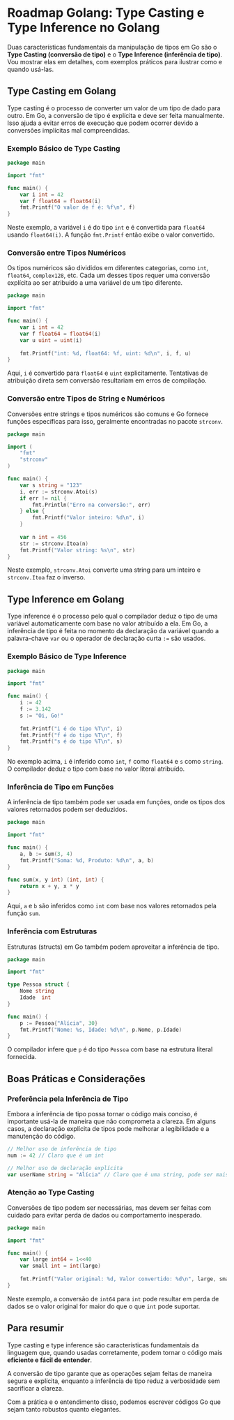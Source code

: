 
# Roadmap Golang: Type Casting e Type Inference no Golang

Duas características fundamentais da manipulação de tipos em Go são o **Type Casting (conversão de tipo)** e o **Type Inference (inferência de tipo)**. Vou mostrar elas em detalhes, com exemplos práticos para ilustrar como e quando usá-las.

## Type Casting em Golang

Type casting é o processo de converter um valor de um tipo de dado para outro. Em Go, a conversão de tipo é explícita e deve ser feita manualmente. Isso ajuda a evitar erros de execução que podem ocorrer devido a conversões implícitas mal compreendidas.

### Exemplo Básico de Type Casting

```go
package main

import "fmt"

func main() {
    var i int = 42
    var f float64 = float64(i)
    fmt.Printf("O valor de f é: %f\n", f)
}
```

Neste exemplo, a variável `i` é do tipo `int` e é convertida para `float64` usando `float64(i)`. A função `fmt.Printf` então exibe o valor convertido.

### Conversão entre Tipos Numéricos

Os tipos numéricos são divididos em diferentes categorias, como `int`, `float64`, `complex128`, etc. Cada um desses tipos requer uma conversão explícita ao ser atribuído a uma variável de um tipo diferente.

```go
package main

import "fmt"

func main() {
    var i int = 42
    var f float64 = float64(i)
    var u uint = uint(i)
    
    fmt.Printf("int: %d, float64: %f, uint: %d\n", i, f, u)
}
```

Aqui, `i` é convertido para `float64` e `uint` explicitamente. Tentativas de atribuição direta sem conversão resultariam em erros de compilação.

### Conversão entre Tipos de String e Numéricos

Conversões entre strings e tipos numéricos são comuns e Go fornece funções específicas para isso, geralmente encontradas no pacote `strconv`.

```go
package main

import (
    "fmt"
    "strconv"
)

func main() {
    var s string = "123"
    i, err := strconv.Atoi(s)
    if err != nil {
        fmt.Println("Erro na conversão:", err)
    } else {
        fmt.Printf("Valor inteiro: %d\n", i)
    }
    
    var n int = 456
    str := strconv.Itoa(n)
    fmt.Printf("Valor string: %s\n", str)
}
```

Neste exemplo, `strconv.Atoi` converte uma string para um inteiro e `strconv.Itoa` faz o inverso.

## Type Inference em Golang

Type inference é o processo pelo qual o compilador deduz o tipo de uma variável automaticamente com base no valor atribuído a ela. Em Go, a inferência de tipo é feita no momento da declaração da variável quando a palavra-chave `var` ou o operador de declaração curta `:=` são usados.

### Exemplo Básico de Type Inference

```go
package main

import "fmt"

func main() {
    i := 42
    f := 3.142
    s := "Oi, Go!"
    
    fmt.Printf("i é do tipo %T\n", i)
    fmt.Printf("f é do tipo %T\n", f)
    fmt.Printf("s é do tipo %T\n", s)
}
```

No exemplo acima, `i` é inferido como `int`, `f` como `float64` e `s` como `string`. O compilador deduz o tipo com base no valor literal atribuído.

### Inferência de Tipo em Funções

A inferência de tipo também pode ser usada em funções, onde os tipos dos valores retornados podem ser deduzidos.

```go
package main

import "fmt"

func main() {
    a, b := sum(3, 4)
    fmt.Printf("Soma: %d, Produto: %d\n", a, b)
}

func sum(x, y int) (int, int) {
    return x + y, x * y
}
```

Aqui, `a` e `b` são inferidos como `int` com base nos valores retornados pela função `sum`.

### Inferência com Estruturas

Estruturas (structs) em Go também podem aproveitar a inferência de tipo.

```go
package main

import "fmt"

type Pessoa struct {
    Nome string
    Idade  int
}

func main() {
    p := Pessoa{"Alícia", 30}
    fmt.Printf("Nome: %s, Idade: %d\n", p.Nome, p.Idade)
}
```

O compilador infere que `p` é do tipo `Pessoa` com base na estrutura literal fornecida.

## Boas Práticas e Considerações

### Preferência pela Inferência de Tipo

Embora a inferência de tipo possa tornar o código mais conciso, é importante usá-la de maneira que não comprometa a clareza. Em alguns casos, a declaração explícita de tipos pode melhorar a legibilidade e a manutenção do código.

```go
// Melhor uso de inferência de tipo
num := 42 // Claro que é um int

// Melhor uso de declaração explícita
var userName string = "Alícia" // Claro que é uma string, pode ser mais legível para novos leitores
```

### Atenção ao Type Casting

Conversões de tipo podem ser necessárias, mas devem ser feitas com cuidado para evitar perda de dados ou comportamento inesperado.

```go
package main

import "fmt"

func main() {
    var large int64 = 1<<40
    var small int = int(large)
    
    fmt.Printf("Valor original: %d, Valor convertido: %d\n", large, small)
}
```

Neste exemplo, a conversão de `int64` para `int` pode resultar em perda de dados se o valor original for maior do que o que `int` pode suportar.

## Para resumir

Type casting e type inference são características fundamentais da linguagem que, quando usadas corretamente, podem tornar o código mais **eficiente e fácil de entender**. 

A conversão de tipo garante que as operações sejam feitas de maneira segura e explícita, enquanto a inferência de tipo reduz a verbosidade sem sacrificar a clareza.

Com a prática e o entendimento disso, podemos escrever códigos Go que sejam tanto robustos quanto elegantes.
